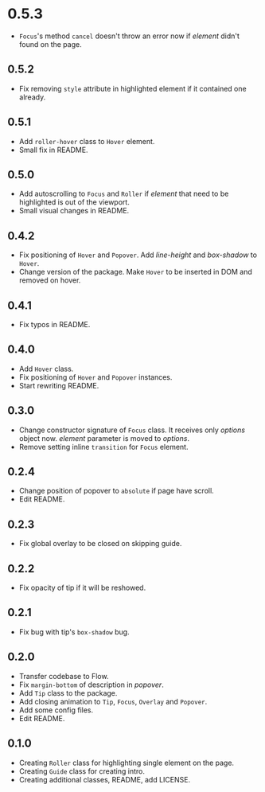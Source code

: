 # 0.5.3

- `Focus`'s method `cancel` doesn't throw an error now if *element* didn't found on the page.

## 0.5.2

- Fix removing `style` attribute in highlighted element if it contained one already.

## 0.5.1

- Add `roller-hover` class to `Hover` element.
- Small fix in README.

## 0.5.0

- Add autoscrolling to `Focus` and `Roller` if *element* that need to be highlighted is out of the viewport.
- Small visual changes in README.

## 0.4.2

- Fix positioning of `Hover` and `Popover`. Add *line-height* and *box-shadow* to `Hover`.
- Change version of the package. Make `Hover` to be inserted in DOM and removed on hover.

## 0.4.1

- Fix typos in README.

## 0.4.0

- Add `Hover` class.
- Fix positioning of `Hover` and `Popover` instances.
- Start rewriting README.

## 0.3.0

- Change constructor signature of `Focus` class. It receives only *options* object now.
*element* parameter is moved to *options*.
- Remove setting inline `transition` for `Focus` element.

## 0.2.4

- Change position of popover to `absolute` if page have scroll.
- Edit README.

## 0.2.3

- Fix global overlay to be closed on skipping guide.

## 0.2.2

- Fix opacity of tip if it will be reshowed.

## 0.2.1

- Fix bug with tip's `box-shadow` bug.

## 0.2.0

- Transfer codebase to Flow.
- Fix `margin-bottom` of description in *popover*.
- Add `Tip` class to the package.
- Add closing animation to `Tip`, `Focus`, `Overlay` and `Popover`.
- Add some config files.
- Edit README.

## 0.1.0

- Creating `Roller` class for highlighting single element on the page.
- Creating `Guide` class for creating intro.
- Creating additional classes, README, add LICENSE.

